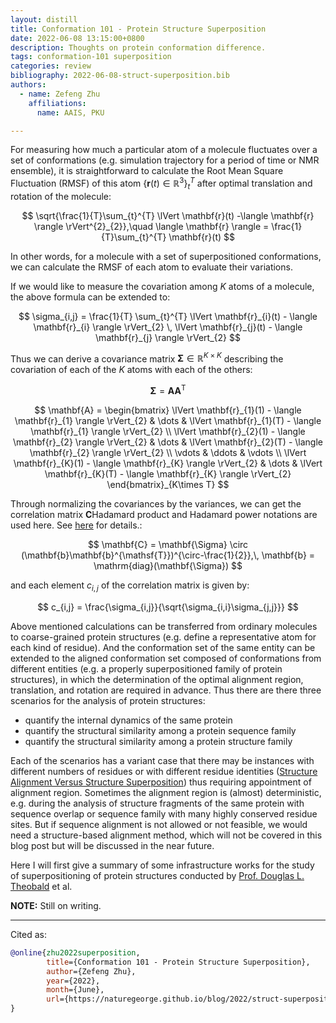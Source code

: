 ```yaml
---
layout: distill
title: Conformation 101 - Protein Structure Superposition
date: 2022-06-08 13:15:00+0800
description: Thoughts on protein conformation difference.
tags: conformation-101 superposition
categories: review
bibliography: 2022-06-08-struct-superposition.bib
authors:
  - name: Zefeng Zhu
    affiliations:
      name: AAIS, PKU

---
```


For measuring how much a particular atom of a molecule fluctuates over a set of conformations (e.g. simulation trajectory for a period of time or NMR ensemble), it is straightforward to calculate the Root Mean Square Fluctuation (RMSF) of this atom $\lbrace \mathbf{r}(t) \in \mathbb{R}^{3} \rbrace_{t}^{T}$ after optimal translation and rotation of the molecule:

$$
\sqrt{\frac{1}{T}\sum_{t}^{T} \lVert \mathbf{r}(t) -\langle \mathbf{r} \rangle \rVert^{2}_{2}},\quad \langle \mathbf{r} \rangle = \frac{1}{T}\sum_{t}^{T} \mathbf{r}(t)
$$

In other words, for a molecule with a set of superpositioned conformations, we can calculate the RMSF of each atom to evaluate their variations.

If we would like to measure the covariation among $K$ atoms of a molecule,
the above formula can be extended to:

$$
\sigma_{i,j} = \frac{1}{T} \sum_{t}^{T} \lVert \mathbf{r}_{i}(t) - \langle \mathbf{r}_{i} \rangle \rVert_{2} \, \lVert \mathbf{r}_{j}(t) - \langle \mathbf{r}_{j} \rangle \rVert_{2}
$$

Thus we can derive a covariance matrix $\mathbf{\Sigma}\in \mathbb{R}^{K\times K}$ describing the covariation of each of the $K$ atoms with each of the others:

$$
\mathbf{\Sigma} = \mathbf{A} \mathbf{A}^{\mathsf{T}}
$$

$$
\mathbf{A} = \begin{bmatrix}
    \lVert \mathbf{r}_{1}(1) - \langle \mathbf{r}_{1} \rangle \rVert_{2} & \dots  & \lVert \mathbf{r}_{1}(T) - \langle \mathbf{r}_{1} \rangle \rVert_{2} \\
    \lVert \mathbf{r}_{2}(1) - \langle \mathbf{r}_{2} \rangle \rVert_{2} & \dots  & \lVert \mathbf{r}_{2}(T) - \langle \mathbf{r}_{2} \rangle \rVert_{2} \\
    \vdots & \ddots & \vdots \\
    \lVert \mathbf{r}_{K}(1) - \langle \mathbf{r}_{K} \rangle \rVert_{2} & \dots  & \lVert \mathbf{r}_{K}(T) - \langle \mathbf{r}_{K} \rangle \rVert_{2}
\end{bmatrix}_{K\times T}
$$

Through normalizing the covariances by the variances, we can get the correlation matrix $\mathbf{C}$<d-footnote>Hadamard product and Hadamard power notations are used here. See [here](https://en.wikipedia.org/wiki/Hadamard_product_(matrices)) for details.</d-footnote>:

$$
\mathbf{C} = \mathbf{\Sigma} \circ (\mathbf{b}\mathbf{b}^{\mathsf{T}})^{\circ-\frac{1}{2}},\, \mathbf{b} = \mathrm{diag}(\mathbf{\Sigma})
$$

and each element $c_{i,j}$ of the correlation matrix is given by:

$$
c_{i,j} = \frac{\sigma_{i,j}}{\sqrt{\sigma_{i,i}\sigma_{j,j}}}
$$

Above mentioned calculations can be transferred from ordinary molecules to coarse-grained protein structures (e.g. define a representative atom for each kind of residue). And the conformation set of the same entity can be extended to the aligned conformation set composed of conformations from different entities (e.g. a properly superpositioned family of protein structures), in which the determination of the optimal alignment region, translation, and rotation are required in advance. Thus there are there three scenarios for the analysis of protein structures:

* quantify the internal dynamics of the same protein
* quantify the structural similarity among a protein sequence family
* quantify the structural similarity among a protein structure family

Each of the scenarios has a variant case that there may be instances with different numbers of residues or with different residue identities ([Structure Alignment Versus Structure Superposition](https://link.springer.com/chapter/10.1007/978-3-642-27225-7_8))<d-site key="TheobaldBook2012"></d-site> thus requiring appointment of alignment region. Sometimes the alignment region is (almost) deterministic, e.g. during the analysis of structure fragments of the same protein with sequence overlap or sequence family with many highly conserved residue sites. But if sequence alignment is not allowed or not feasible, we would need a structure-based alignment method, which will not be covered in this blog post but will be discussed in the near future.

Here I will first give a summary of some infrastructure works for the study of superpositioning of protein structures conducted by [Prof. Douglas L. Theobald](<https://theobald.brandeis.edu/people.php>) et al.<d-cite key="TheobaldSuperpose2006"></d-cite><d-cite key="TheobaldSuperposeSoftware2006"></d-cite><d-cite key="TheobaldSuperpose2008"></d-cite><d-cite key="TheobaldSuperpose2012"></d-cite><d-cite key="TheobaldSuperpose2019"></d-cite>

**NOTE:**
Still on writing.

***

Cited as:

```bibtex
@online{zhu2022superposition,
        title={Conformation 101 - Protein Structure Superposition},
        author={Zefeng Zhu},
        year={2022},
        month={June},
        url={https://naturegeorge.github.io/blog/2022/struct-superposition/},
}
```
